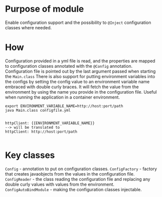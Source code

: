 # Purpose of module
Enable configuration support and the possibility to `@Inject` configuration classes where needed.

# How
Configuration provided in a yml file is read, and the properties are mapped to configuration classes annotated with the `@Config` annotation. Configuration file is pointed out by the last argument passed when starting the `Main.class`
There is also support for putting environment variables into the configs by setting the config value to an environment variable name embraced with double curly braces.
It will fetch the value from the environment by using the name you provide in the configuration file.
Useful when running the application in a container environment.

```
export ENVIRONMENT_VARIABLE_NAME=http://host:port/path
java Main.class configfile.yml


httpClient: {{ENVIRONMENT_VARIABLE_NAME}}
--> will be translated to 
httpClient: http://host:port/path
 
```

# Key classes
`Config` - annotation to put on configuration classes.
`ConfigFactory` - factory that creates javaobjects from the values in the configuration file.
`ConfigReader` - the class reading the configuration file and replacing any double curly values with values from the environment. 
`ConfigAutoBindModule` - making the configuration classes injectable.
 

